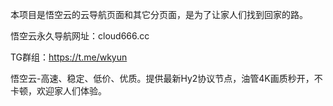 本项目是悟空云的云导航页面和其它分页面，是为了让家人们找到回家的路。

悟空云永久导航网址：cloud666.cc

TG群组：https://t.me/wkyun

悟空云-高速、稳定、低价、优质。提供最新Hy2协议节点，油管4K画质秒开，不卡顿，欢迎家人们体验。
